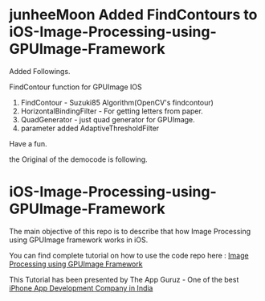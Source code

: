 junheeMoon Added FindContours to iOS-Image-Processing-using-GPUImage-Framework
=============================================

Added Followings.

FindContour function for GPUImage IOS

1. FindContour - Suzuki85 Algorithm(OpenCV's findcontour)
2. HorizontalBindingFilter - For getting letters from paper.
3. QuadGenerator - just quad generator for GPUImage.
4. parameter added AdaptiveThresholdFilter

Have a fun. 


the Original of the democode is following.

iOS-Image-Processing-using-GPUImage-Framework
=============================================

The main objective of this repo is to describe that how Image Processing using GPUImage framework works in iOS.

You can find complete tutorial on how to use the code repo here : <a href="http://www.theappguruz.com/blog/ios-image-processsing-using-gpuimage-framework">Image Processing using GPUImage Framework</a>

This Tutorial has been presented by The App Guruz - One of the best <a href="http://www.theappguruz.com/iphone-app-development/">iPhone App Development Company in India</a>



